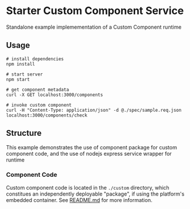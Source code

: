 # Starter Custom Component Service

Standalone example implemementation of a Custom Component runtime

## Usage

```shell
# install dependencies
npm install

# start server
npm start

# get component metadata
curl -X GET localhost:3000/components

# invoke custom component
curl -H "Content-Type: application/json" -d @./spec/sample.req.json localhost:3000/components/check
```

## Structure

This example demonstrates the use of component package for custom component code,
and the use of nodejs express service wrapper for runtime

### Component Code

Custom component code is located in the `./custom` directory, which constitues an
independently deployable "package", if using the platform's embedded container.
See [README.md](./custom/README.md) for more information.
